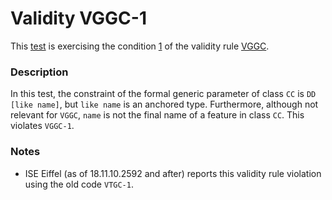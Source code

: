 # Validity VGGC-1

This [test](.) is exercising the condition [1](../Readme.md) of the validity rule [VGGC](../../vggc/Readme.md).

### Description

In this test, the constraint of the formal generic parameter of class `CC` is `DD [like name]`, but `like name` is an anchored type. Furthermore, although not relevant for `VGGC`, `name` is not the final name of a feature in class `CC`. This violates `VGGC-1`.

### Notes

* ISE Eiffel (as of 18.11.10.2592 and after) reports this validity rule violation using the old code `VTGC-1`.
